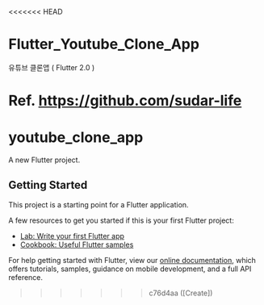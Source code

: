 <<<<<<< HEAD
# Flutter_Youtube_Clone_App
유튜브 클론앱 ( Flutter 2.0 )

Ref. https://github.com/sudar-life
=======
# youtube_clone_app

A new Flutter project.

## Getting Started

This project is a starting point for a Flutter application.

A few resources to get you started if this is your first Flutter project:

- [Lab: Write your first Flutter app](https://flutter.dev/docs/get-started/codelab)
- [Cookbook: Useful Flutter samples](https://flutter.dev/docs/cookbook)

For help getting started with Flutter, view our
[online documentation](https://flutter.dev/docs), which offers tutorials,
samples, guidance on mobile development, and a full API reference.
>>>>>>> c76d4aa ([Create])
